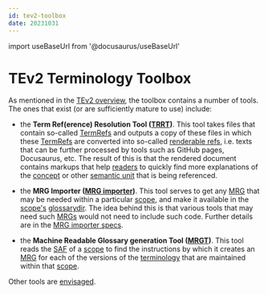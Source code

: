 ```yaml
---
id: tev2-toolbox
date: 20231031
---
```


import useBaseUrl from '@docusaurus/useBaseUrl'

# TEv2 Terminology Toolbox

As mentioned in the [TEv2 overview](/docs/tev2-overview), the toolbox contains a number of tools. The ones that exist (or are sufficiently mature to use) include:

- the **Term Ref(erence) Resolution Tool ([TRRT](trrt@))**. This tool takes files that contain so-called [TermRefs](@) and outputs a copy of these files in which these [TermRefs](@) are converted into so-called [renderable refs](@), i.e. texts that can be further processed by tools such as GitHub pages, Docusaurus, etc. The result of this is that the rendered document contains markups that help [readers](@) to quickly find more explanations of the [concept](@) or other [semantic unit](@) that is being referenced.

- the **MRG Importer ([MRG importer](@))**. This tool serves to get any [MRG](@) that may be needed within a particular [scope](@), and make it available in the [scope's](@) [glossarydir](@). The idea behind this is that various tools that may need such [MRGs](@) would not need to include such code. Further details are in the [MRG importer specs](/docs/spec-tools/mrg-import).

- the **Machine Readable Glossary generation Tool ([MRGT](@))**. This tool reads the [SAF](@) of a [scope](@) to find the instructions by which it creates an [MRG](@) for each of the versions of the [terminology](@) that are maintained within that [scope](@).

Other tools are [envisaged](/doc/tev2-toolbox-envisaged).
